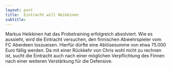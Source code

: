 ```yaml
---
layout: post
title:  Eintracht will Heikkinen
subtitle:  
---
```


Markus Heikkinen hat das Probetraining erfolgreich absolviert. Wie es aussieht, wird die Eintracht versuchen, den finnischen Abwehrspieler vom FC Aberdeen loszueisen. Hierfür dürfte eine Ablösesumme von etwa 75.000 Euro fällig werden. Da mit einer Rückkehr von Chris wohl nicht zu rechnen ist, sucht die Eintracht auch nach einer möglichen Verpflichtung des Finnen nach einer weiteren Verstärkung für die Defensive.


